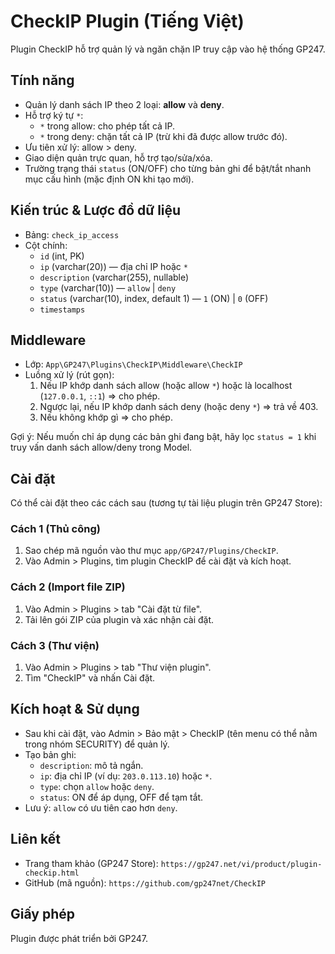 # CheckIP Plugin (Tiếng Việt)

Plugin CheckIP hỗ trợ quản lý và ngăn chặn IP truy cập vào hệ thống GP247.

## Tính năng
- Quản lý danh sách IP theo 2 loại: **allow** và **deny**.
- Hỗ trợ ký tự `*`:
  - `*` trong allow: cho phép tất cả IP.
  - `*` trong deny: chặn tất cả IP (trừ khi đã được allow trước đó).
- Ưu tiên xử lý: allow > deny.
- Giao diện quản trực quan, hỗ trợ tạo/sửa/xóa.
- Trường trạng thái `status` (ON/OFF) cho từng bản ghi để bật/tắt nhanh mục cấu hình (mặc định ON khi tạo mới).

## Kiến trúc & Lược đồ dữ liệu
- Bảng: `check_ip_access`
- Cột chính:
  - `id` (int, PK)
  - `ip` (varchar(20)) — địa chỉ IP hoặc `*`
  - `description` (varchar(255), nullable)
  - `type` (varchar(10)) — `allow` | `deny`
  - `status` (varchar(10), index, default 1) — `1` (ON) | `0` (OFF)
  - `timestamps`

## Middleware
- Lớp: `App\GP247\Plugins\CheckIP\Middleware\CheckIP`
- Luồng xử lý (rút gọn):
  1. Nếu IP khớp danh sách allow (hoặc allow `*`) hoặc là localhost (`127.0.0.1`, `::1`) => cho phép.
  2. Ngược lại, nếu IP khớp danh sách deny (hoặc deny `*`) => trả về 403.
  3. Nếu không khớp gì => cho phép.

Gợi ý: Nếu muốn chỉ áp dụng các bản ghi đang bật, hãy lọc `status = 1` khi truy vấn danh sách allow/deny trong Model.

## Cài đặt
Có thể cài đặt theo các cách sau (tương tự tài liệu plugin trên GP247 Store):

### Cách 1 (Thủ công)
1. Sao chép mã nguồn vào thư mục `app/GP247/Plugins/CheckIP`.
2. Vào Admin > Plugins, tìm plugin CheckIP để cài đặt và kích hoạt.

### Cách 2 (Import file ZIP)
1. Vào Admin > Plugins > tab "Cài đặt từ file".
2. Tải lên gói ZIP của plugin và xác nhận cài đặt.

### Cách 3 (Thư viện)
1. Vào Admin > Plugins > tab "Thư viện plugin".
2. Tìm "CheckIP" và nhấn Cài đặt.

## Kích hoạt & Sử dụng
- Sau khi cài đặt, vào Admin > Bảo mật > CheckIP (tên menu có thể nằm trong nhóm SECURITY) để quản lý.
- Tạo bản ghi:
  - `description`: mô tả ngắn.
  - `ip`: địa chỉ IP (ví dụ: `203.0.113.10`) hoặc `*`.
  - `type`: chọn `allow` hoặc `deny`.
  - `status`: ON để áp dụng, OFF để tạm tắt.
- Lưu ý: `allow` có ưu tiên cao hơn `deny`.

## Liên kết
- Trang tham khảo (GP247 Store): `https://gp247.net/vi/product/plugin-checkip.html`
- GitHub (mã nguồn): `https://github.com/gp247net/CheckIP`

## Giấy phép
Plugin được phát triển bởi GP247.